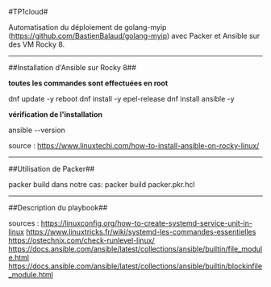 #TP1cloud#

Automatisation du déploiement de golang-myip (https://github.com/BastienBalaud/golang-myip) avec Packer et Ansible sur des VM Rocky 8.

********************************

##Installation d'Ansible sur Rocky 8##

**toutes les commandes sont effectuées en root**

dnf update -y
reboot
dnf install -y epel-release
dnf install ansible -y

**vérification de l'installation**

ansible --version

source : https://www.linuxtechi.com/how-to-install-ansible-on-rocky-linux/

********************************

##Utilisation de Packer##

packer build <nom du fichier>
dans notre cas: packer build packer.pkr.hcl

*********************************

##Description du playbook##

sources :
https://linuxconfig.org/how-to-create-systemd-service-unit-in-linux
https://www.linuxtricks.fr/wiki/systemd-les-commandes-essentielles
https://ostechnix.com/check-runlevel-linux/
https://docs.ansible.com/ansible/latest/collections/ansible/builtin/file_module.html
https://docs.ansible.com/ansible/latest/collections/ansible/builtin/blockinfile_module.html
